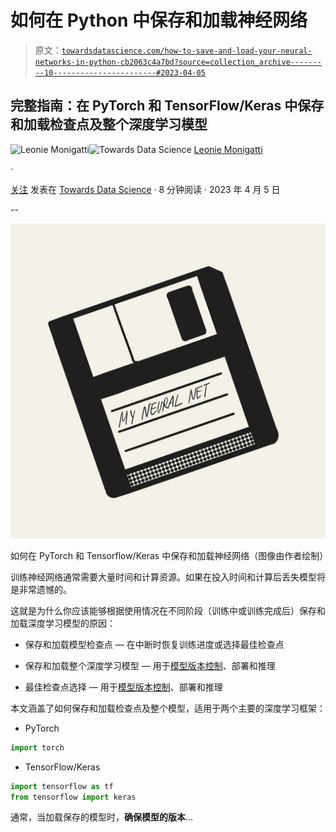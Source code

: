 # 如何在 Python 中保存和加载神经网络

> 原文：[`towardsdatascience.com/how-to-save-and-load-your-neural-networks-in-python-cb2063c4a7bd?source=collection_archive---------10-----------------------#2023-04-05`](https://towardsdatascience.com/how-to-save-and-load-your-neural-networks-in-python-cb2063c4a7bd?source=collection_archive---------10-----------------------#2023-04-05)

## 完整指南：在 PyTorch 和 TensorFlow/Keras 中保存和加载检查点及整个深度学习模型

[](https://medium.com/@iamleonie?source=post_page-----cb2063c4a7bd--------------------------------)![Leonie Monigatti](https://medium.com/@iamleonie?source=post_page-----cb2063c4a7bd--------------------------------)[](https://towardsdatascience.com/?source=post_page-----cb2063c4a7bd--------------------------------)![Towards Data Science](https://towardsdatascience.com/?source=post_page-----cb2063c4a7bd--------------------------------) [Leonie Monigatti](https://medium.com/@iamleonie?source=post_page-----cb2063c4a7bd--------------------------------)

·

[关注](https://medium.com/m/signin?actionUrl=https%3A%2F%2Fmedium.com%2F_%2Fsubscribe%2Fuser%2F3a38da70d8dc&operation=register&redirect=https%3A%2F%2Ftowardsdatascience.com%2Fhow-to-save-and-load-your-neural-networks-in-python-cb2063c4a7bd&user=Leonie+Monigatti&userId=3a38da70d8dc&source=post_page-3a38da70d8dc----cb2063c4a7bd---------------------post_header-----------) 发表在 [Towards Data Science](https://towardsdatascience.com/?source=post_page-----cb2063c4a7bd--------------------------------) · 8 分钟阅读 · 2023 年 4 月 5 日 [](https://medium.com/m/signin?actionUrl=https%3A%2F%2Fmedium.com%2F_%2Fvote%2Ftowards-data-science%2Fcb2063c4a7bd&operation=register&redirect=https%3A%2F%2Ftowardsdatascience.com%2Fhow-to-save-and-load-your-neural-networks-in-python-cb2063c4a7bd&user=Leonie+Monigatti&userId=3a38da70d8dc&source=-----cb2063c4a7bd---------------------clap_footer-----------)

--

[](https://medium.com/m/signin?actionUrl=https%3A%2F%2Fmedium.com%2F_%2Fbookmark%2Fp%2Fcb2063c4a7bd&operation=register&redirect=https%3A%2F%2Ftowardsdatascience.com%2Fhow-to-save-and-load-your-neural-networks-in-python-cb2063c4a7bd&source=-----cb2063c4a7bd---------------------bookmark_footer-----------)![](img/2eeee1c5b7d1e2288a2af1e575047b0d.png)

如何在 PyTorch 和 Tensorflow/Keras 中保存和加载神经网络（图像由作者绘制）

训练神经网络通常需要大量时间和计算资源。如果在投入时间和计算后丢失模型将是非常遗憾的。

这就是为什么你应该能够根据使用情况在不同阶段（训练中或训练完成后）保存和加载深度学习模型的原因：

+   保存和加载模型检查点 — 在中断时恢复训练进度或选择最佳检查点

+   保存和加载整个深度学习模型 — 用于[模型版本控制](https://medium.com/@iamleonie/intro-to-mlops-data-and-model-versioning-fa623c220966)、部署和推理

+   最佳检查点选择 — 用于[模型版本控制](https://medium.com/@iamleonie/intro-to-mlops-data-and-model-versioning-fa623c220966)、部署和推理

本文涵盖了如何保存和加载检查点及整个模型，适用于两个主要的深度学习框架：

+   PyTorch

```py
import torch
```

+   TensorFlow/Keras

```py
import tensorflow as tf
from tensorflow import keras
```

通常，当加载保存的模型时，**确保模型的版本**…
